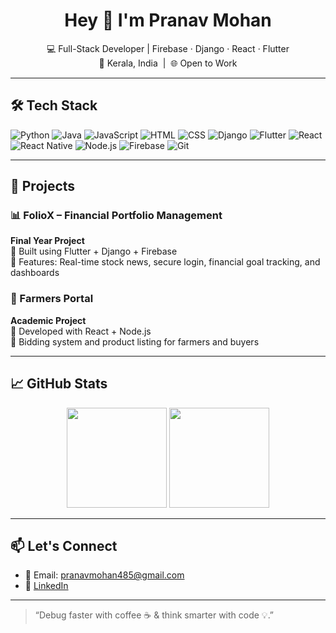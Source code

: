 <h1 align="center">Hey 👋 I'm Pranav Mohan</h1>

<p align="center">
💻 Full-Stack Developer | Firebase · Django · React · Flutter <br>
📍 Kerala, India &nbsp;|&nbsp; 🌐 Open to Work
</p>



---

## 🛠 Tech Stack

![Python](https://img.shields.io/badge/Python-3776AB?style=flat&logo=python&logoColor=white)
![Java](https://img.shields.io/badge/Java-007396?style=flat&logo=java&logoColor=white)
![JavaScript](https://img.shields.io/badge/JavaScript-F7DF1E?style=flat&logo=javascript&logoColor=black)
![HTML](https://img.shields.io/badge/HTML5-E34F26?style=flat&logo=html5&logoColor=white)
![CSS](https://img.shields.io/badge/CSS3-1572B6?style=flat&logo=css3&logoColor=white)
![Django](https://img.shields.io/badge/Django-092E20?style=flat&logo=django&logoColor=white)
![Flutter](https://img.shields.io/badge/Flutter-02569B?style=flat&logo=flutter&logoColor=white)
![React](https://img.shields.io/badge/React-20232A?style=flat&logo=react&logoColor=61DAFB)
![React Native](https://img.shields.io/badge/React_Native-20232A?style=flat&logo=react&logoColor=61DAFB)
![Node.js](https://img.shields.io/badge/Node.js-339933?style=flat&logo=node.js&logoColor=white)
![Firebase](https://img.shields.io/badge/Firebase-FFCA28?style=flat&logo=firebase&logoColor=black)
![Git](https://img.shields.io/badge/Git-F05032?style=flat&logo=git&logoColor=white)

---

## 🚀 Projects

### 📊 FolioX – Financial Portfolio Management
**Final Year Project**  
🔹 Built using Flutter + Django + Firebase  
🔹 Features: Real-time stock news, secure login, financial goal tracking, and dashboards

### 🌾 Farmers Portal  
**Academic Project**  
🔹 Developed with React + Node.js  
🔹 Bidding system and product listing for farmers and buyers

---

## 📈 GitHub Stats

<p align="center">
  <img src="https://github-readme-stats.vercel.app/api?username=chinzz2024&show_icons=true&theme=default" height="160" />
  <img src="https://github-readme-stats.vercel.app/api/top-langs/?username=chinzz2024&layout=compact&theme=default" height="160" />
</p>

---

## 📫 Let's Connect

- 📧 Email: pranavmohan485@gmail.com  
- 🔗 [LinkedIn](https://linkedin.com/in/pranav-mohan-083245239)

---

> “Debug faster with coffee ☕ & think smarter with code 💡.”
